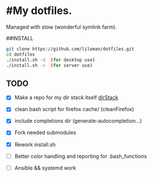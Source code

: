 
#My dotfiles. 
============

Managed with stow (wonderful symlink farm).

##INSTALL


```bash
git clone https://github.com/liloman/dotfiles.git 
cd dotfiles 
./install.sh -d  (for desktop use)
./install.sh -s  (for server use)
```

## TODO
- [x] Make a repo for my dir stack itself [dirStack](https://github.com/liloman/dirStack)
- [x] clean bash script for firefox cache/ (cleanFirefox)
- [x] include completions dir (generate-autocompletion...)
- [x] Fork needed submodules
- [x] Rework install.sh 
- [ ] Better color handling and reporting for .bash_functions
- [ ] Ansible && systemd work


